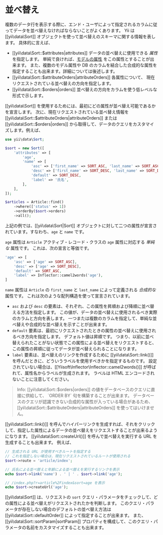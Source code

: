 並べ替え
========

複数のデータ行を表示する際に、エンド・ユーザによって指定されるカラムに従ってデータを並べ替えなければならないことがよくあります。
Yii は [[yii\data\Sort]] オブジェクトを使って並べ替えのスキーマに関する情報を表します。
具体的に言えば、

* [[yii\data\Sort::$attributes|attributes]] データの並べ替えに使用できる *属性* を指定します。
  単純で良ければ、[モデルの属性](structure-models.md#attributes) をこの属性とすることが出来ます。
  また、複数のモデル属性や DB のカラムを結合した合成的な属性を指定することも出来ます。詳細については後述します。
* [[yii\data\Sort::$attributeOrders|attributeOrders]] 各属性について、
  現在リクエストされている並べ替えの方向を指定します。
* [[yii\data\Sort::$orders|orders]] 並べ替えの方向をカラムを使う低レベルな形式で示します。

[[yii\data\Sort]] を使用するためには、最初にどの属性が並べ替え可能であるかを宣言します。
次に、現在リクエストされている並べ替え情報を [[yii\data\Sort::$attributeOrders|attributeOrders]]
または [[yii\data\Sort::$orders|orders]] から取得して、データのクエリをカスタマイズします。例えば、

```php
use yii\data\Sort;

$sort = new Sort([
    'attributes' => [
        'age',
        'name' => [
            'asc' => ['first_name' => SORT_ASC, 'last_name' => SORT_ASC],
            'desc' => ['first_name' => SORT_DESC, 'last_name' => SORT_DESC],
            'default' => SORT_DESC,
            'label' => '氏名',
        ],
    ],
]);

$articles = Article::find()
    ->where(['status' => 1])
    ->orderBy($sort->orders)
    ->all();
```

上記の例では、[[yii\data\Sort|Sort]] オブジェクトに対して二つの属性が宣言されています。すなわち、`age` と `name` です。

`age` 属性は `Article` アクティブ・レコード・クラスの `age` 属性に対応する *単純な* 属性です。
これは、次の宣言と等価です。

```php
'age' => [
    'asc' => ['age' => SORT_ASC],
    'desc' => ['age' => SORT_DESC],
    'default' => SORT_ASC,
    'label' => Inflector::camel2words('age'),
]
```

`name` 属性は `Article` の `first_name` と `last_name` によって定義される *合成的な* 属性です。
これは次のような配列構造を使って宣言されています。

- `asc` および `desc` の要素は、それぞれ、この属性を昇順および降順に並べ替える方法を指定します。
  この値が、データの並べ替えに使用されるべき実際のカラムと方向を表します。
  一つまたは複数のカラムを指定して、単純な並べ替えや合成的な並べ替えを示すことが出来ます。
- `default` 要素は、最初にリクエストされたときの属性の並べ替えに使用されるべき方向を指定します。
  デフォルト値は昇順です。
  つまり、以前に並べ替えられたことがない状態でこの属性による並べ替えをリクエストすると、この属性の昇順に従ってデータが並べ替えられることになります。
- `label` 要素は、並べ替えのリンクを作成するために [[yii\data\Sort::link()]] を呼んだときに、どういうラベルを使用すべきかを指定するものです。
  設定されていない場合は、[[Yiisoft\Inflector\Inflector::camel2words()]] が呼ばれて、属性名からラベルが生成されます。
  ラベルは HTML エンコードされないことに注意してください。

> Info: [[yii\data\Sort::$orders|orders]] の値をデータベースのクエリに直接に供給して、
  `ORDER BY` 句を構築することが出来ます。  データベースのクエリが認識できない合成的な属性が入っている場合があるため、
  [[yii\data\Sort::$attributeOrders|attributeOrders]] を使ってはいけません。

[[yii\data\Sort::link()]] を呼んでハイパーリンクを生成すれば、それをクリックして、指定した属性によるデータの並べ替えをリクエストすることが出来るようになります。
[[yii\data\Sort::createUrl()]] を呼んで並べ替えを実行する URL を生成することも出来ます。
例えば、

```php
// 生成される URL が使用すべきルートを指定する
// これを指定しない場合は、現在リクエストされているルートが使用される
$sort->route = 'article/index';

// 氏名による並べ替えと年齢による並べ替えを実行するリンクを表示
echo $sort->link('name') . ' | ' . $sort->link('age');

// /index.php?r=article%2Findex&sort=age を表示
echo $sort->createUrl('age');
```

[[yii\data\Sort]] は、リクエストの `sort` クエリ・パラメータをチェックして、どの属性による並べ替えがリクエストされたかを判断します。
このクエリ・パラメータが存在しない場合のデフォルトの並べ替え方法は [[yii\data\Sort::defaultOrder]] によって指定することが出来ます。
また、[[yii\data\Sort::sortParam|sortParam]] プロパティを構成して、このクエリ・パラメータの名前をカスタマイズすることも出来ます。
